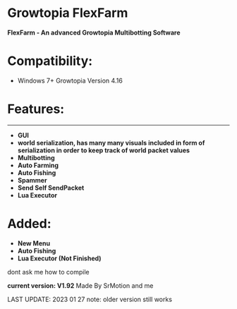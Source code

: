 # Growtopia FlexFarm
**FlexFarm - An advanced Growtopia Multibotting Software**

# Compatibility:
- Windows 7+
Growtopia Version 4.16
# Features:
---------------------------------------------------------------
- **GUI**
- **world serialization, has many many visuals included in form of serialization in order to keep track of world packet values**
- **Multibotting**
- **Auto Farming**
- **Auto Fishing**
- **Spammer**
- **Send Self SendPacket**
- **Lua Executor**

# Added:
- **New Menu**
- **Auto Fishing**
- **Lua Executor (Not Finished)**

dont ask me how to compile 

**current version: V1.92**
Made By SrMotion and me

LAST UPDATE: 2023 01 27
note: older version still works 
